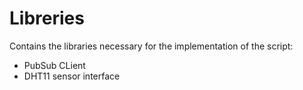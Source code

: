 Libreries
=========================
Contains the libraries necessary for the implementation of the script:

* PubSub CLient
* DHT11 sensor interface


